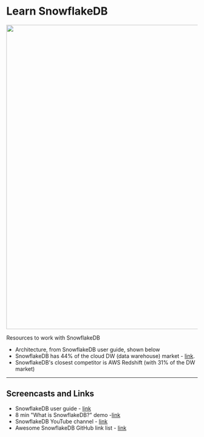# Learn SnowflakeDB

<img src="https://github.com/lynnlangit/learn-snowflakedb/blob/main/images/new-arch.png" width=800>

Resources to work with SnowflakeDB  

- Architecture, from SnowflakeDB user guide, shown below
- SnowflakeDB has 44% of the cloud DW (data warehouse) market - [link](https://www.slintel.com/tech/data-warehousing/snowflake-market-share#).   
- SnowflakeDB's closest competitor is AWS Redshift (with 31% of the DW market)



---

## Screencasts and Links
- SnowflakeDB user guide - [link](https://docs.snowflake.com/en/user-guide-intro.html)
- 8 min "What is SnowflakeDB?" demo -[link](https://www.youtube.com/watch?v=xojAXXRo_S0)
- SnowflakeDB YouTube channel - [link](https://www.youtube.com/user/snowflakecomputing)
- Awesome SnowflakeDB GitHub link list - [link](https://github.com/Snowflake-Labs/awesome-snowflake)

